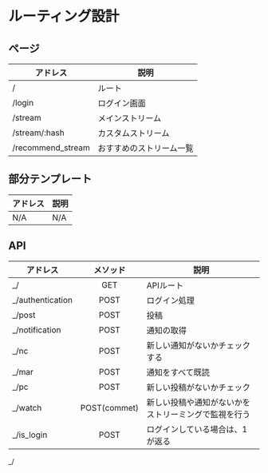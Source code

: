 # ルーティング設計


## ページ

アドレス              | 説明     
--------------------|-----------------------------
/                   | ルート
/login              | ログイン画面
/stream             | メインストリーム
/stream/:hash       | カスタムストリーム
/recommend_stream   | おすすめのストリーム一覧

## 部分テンプレート

アドレス        | 説明     
------------- |-----------------------------
N/A           | N/A

## API

アドレス            |  メソッド      | 説明     
------------------|:------------:|-----------------------------
_/                | GET          | APIルート
_/authentication  | POST         | ログイン処理
_/post            | POST         | 投稿
_/notification    | POST         | 通知の取得
_/nc              | POST         | 新しい通知がないかチェックする
_/mar             | POST         | 通知をすべて既読
_/pc              | POST         | 新しい投稿がないかチェック
_/watch           | POST(commet) | 新しい投稿や通知がないかをストリーミングで監視を行う 
_/is_login        | POST         | ログインしている場合は、1 が返る
_/ 



